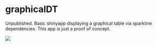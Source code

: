 # graphicalDT
Unpublished. Basic shinyapp displaying a graphical table via sparkline dependencies. This app is just a proof of concept.

![](https://www.dropbox.com/s/v0u7zf7ugd2p4vg/graphicTable.png?raw=1)
